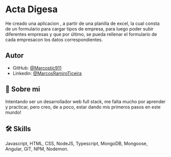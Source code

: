 
# Acta Digesa

He creado una aplicacion , a partir de una planilla de excel, la cual consta de un formulario para cargar tipos de empresa, para luego poder subir diferentes empresas y que por último, se pueda rellenar el formulario de cada empresacon los datos correspondientes.


## Autor

- GitHub: [@Marcostic911](https://github.com/Marcostic911)
- Linkedin: [@MarcosRamiroTiceira](https://www.linkedin.com/in/marcos-ramiro-ticeira-a424bb178/)


## 🚀 Sobre mi
Intentando ser un desarrollador web full stack, me falta mucho por aprender y practicar, pero creo, de a poco, estar dando mis primeros pasos en este mundo! 


## 🛠 Skills
Javascript, HTML, CSS, NodeJS, Typescript, MongoDB, Mongoose, Angular, GIT, NPM, Nodemon.


